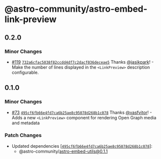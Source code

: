 # @astro-community/astro-embed-link-preview

## 0.2.0

### Minor Changes

- [#119](https://github.com/delucis/astro-embed/pull/119) [`732a6cfac5038f82ccdd4df7c2dacf036deceae5`](https://github.com/delucis/astro-embed/commit/732a6cfac5038f82ccdd4df7c2dacf036deceae5) Thanks [@jasikpark](https://github.com/jasikpark)! - Make the number of lines displayed in the `<LinkPreview>` description configurable.

## 0.1.0

### Minor Changes

- [#73](https://github.com/delucis/astro-embed/pull/73) [`495cf6fb66e4fd7ca6b25ae8c95078d268b1c078`](https://github.com/delucis/astro-embed/commit/495cf6fb66e4fd7ca6b25ae8c95078d268b1c078) Thanks [@vasfvitor](https://github.com/vasfvitor)! - Adds a new `<LinkPreview>` component for rendering Open Graph media and metadata

### Patch Changes

- Updated dependencies [[`495cf6fb66e4fd7ca6b25ae8c95078d268b1c078`](https://github.com/delucis/astro-embed/commit/495cf6fb66e4fd7ca6b25ae8c95078d268b1c078)]:
  - @astro-community/astro-embed-utils@0.1.1
